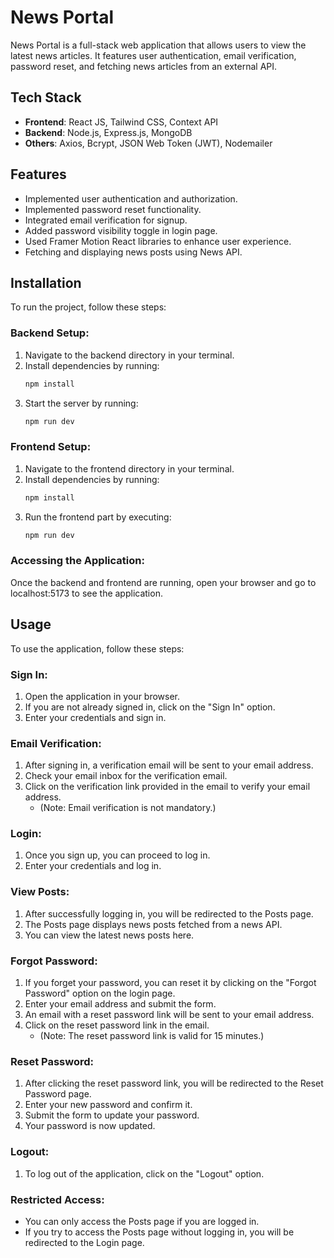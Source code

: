 # News Portal
News Portal is a full-stack web application that allows users to view the latest news articles. It features user authentication, email verification, password reset, and fetching news articles from an external API.



## Tech Stack

- **Frontend**: React JS, Tailwind CSS, Context API
- **Backend**: Node.js, Express.js, MongoDB
- **Others**: Axios, Bcrypt, JSON Web Token (JWT), Nodemailer



## Features

- Implemented user authentication and authorization.
- Implemented password reset functionality.
- Integrated email verification for signup.
- Added password visibility toggle in login page.
- Used Framer Motion React libraries to enhance user experience.
- Fetching and displaying news posts using News API.



## Installation

To run the project, follow these steps:

### Backend Setup:

1. Navigate to the backend directory in your terminal.
2. Install dependencies by running:
    ```bash
    npm install
    ```
3. Start the server by running:
    ```bash
    npm run dev
    ```

### Frontend Setup:

1. Navigate to the frontend directory in your terminal.
2. Install dependencies by running:
    ```bash
    npm install
    ```
3. Run the frontend part by executing:
    ```bash
    npm run dev
    ```

### Accessing the Application:

Once the backend and frontend are running, open your browser and go to localhost:5173 to see the application.




## Usage

To use the application, follow these steps:

### Sign In:

1. Open the application in your browser.
2. If you are not already signed in, click on the "Sign In" option.
3. Enter your credentials and sign in.

### Email Verification:

1. After signing in, a verification email will be sent to your email address.
2. Check your email inbox for the verification email.
3. Click on the verification link provided in the email to verify your email address.
   - (Note: Email verification is not mandatory.)

### Login:

1. Once you sign up, you can proceed to log in.
2. Enter your credentials and log in.

### View Posts:

1. After successfully logging in, you will be redirected to the Posts page.
2. The Posts page displays news posts fetched from a news API.
3. You can view the latest news posts here.

### Forgot Password:

1. If you forget your password, you can reset it by clicking on the "Forgot Password" option on the login page.
2. Enter your email address and submit the form.
3. An email with a reset password link will be sent to your email address.
4. Click on the reset password link in the email.
   - (Note: The reset password link is valid for 15 minutes.)

### Reset Password:

1. After clicking the reset password link, you will be redirected to the Reset Password page.
2. Enter your new password and confirm it.
3. Submit the form to update your password.
4. Your password is now updated.

### Logout:

1. To log out of the application, click on the "Logout" option.

### Restricted Access:

- You can only access the Posts page if you are logged in.
- If you try to access the Posts page without logging in, you will be redirected to the Login page.












